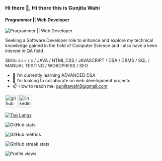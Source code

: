 ### Hi there 👋, Hi there this is Gunjita Wahi
#### Programmer || Web Developer 
![Programmer || Web Developer ](https://arturssmirnovs.github.io/github-profile-readme-generator/images/banner.png)

Seeking a Software Developer role to enhance and explore my technical knowledge gained in the field of Computer Science and I also have a keen interest in QA field .

Skills: c++ / c / JAVA / HTML,CSS / JAVASCRIPT / DSA / DBMS / SQL / MANUAL TESTING / WORDPRESS / SEO

- 🌱 I’m currently learning ADVANCED DSA 
- 👯 I’m looking to collaborate on web development projects  
- 📫 How to reach me: gunjitawahi8@gmail.com 


[<img src='https://cdn.jsdelivr.net/npm/simple-icons@3.0.1/icons/github.svg' alt='github' height='40'>](https://github.com/Gunjita15)  [<img src='https://cdn.jsdelivr.net/npm/simple-icons@3.0.1/icons/linkedin.svg' alt='linkedin' height='40'>](https://www.linkedin.com/in/https://www.linkedin.com/in/gunjita-wahi-7041331aa//)  

[![Top Langs](https://github-readme-stats.vercel.app/api/top-langs/?username=Gunjita15)](https://github.com/anuraghazra/github-readme-stats)

![GitHub stats](https://github-readme-stats.vercel.app/api?username=Gunjita15&show_icons=true)  

![GitHub metrics](https://metrics.lecoq.io/Gunjita15)  

![GitHub streak stats](https://streak-stats.demolab.com/?user=Gunjita15)  

![Profile views](https://gpvc.arturio.dev/Gunjita15)  
